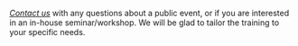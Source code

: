 
*[Contact us](#contact)* with any questions about a public event, or if you are interested in an in-house seminar/workshop. We will be glad to tailor the training to your specific needs. 